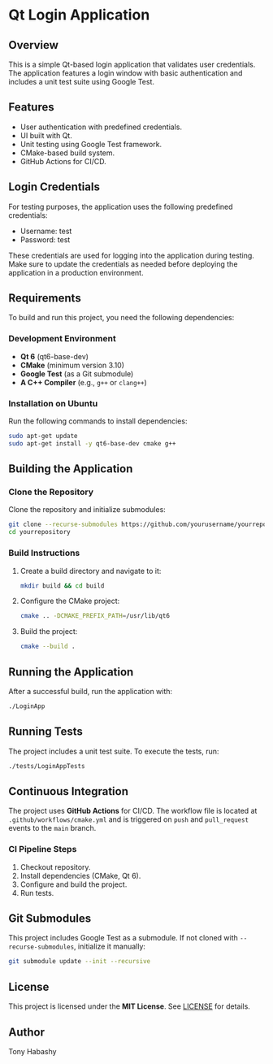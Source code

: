 # Qt Login Application

## Overview

This is a simple Qt-based login application that validates user credentials. The application features a login window with basic authentication and includes a unit test suite using Google Test.

## Features

- User authentication with predefined credentials.
- UI built with Qt.
- Unit testing using Google Test framework.
- CMake-based build system.
- GitHub Actions for CI/CD.
  
## Login Credentials
For testing purposes, the application uses the following predefined credentials:

- Username: test
- Password: test

These credentials are used for logging into the application during testing. Make sure to update the credentials as needed before deploying the application in a production environment.


## Requirements

To build and run this project, you need the following dependencies:

### Development Environment

- **Qt 6** (qt6-base-dev)
- **CMake** (minimum version 3.10)
- **Google Test** (as a Git submodule)
- **A C++ Compiler** (e.g., `g++` or `clang++`)

### Installation on Ubuntu

Run the following commands to install dependencies:

```sh
sudo apt-get update
sudo apt-get install -y qt6-base-dev cmake g++
```

## Building the Application

### Clone the Repository

Clone the repository and initialize submodules:

```sh
git clone --recurse-submodules https://github.com/yourusername/yourrepository.git
cd yourrepository
```

### Build Instructions

1. Create a build directory and navigate to it:
   ```sh
   mkdir build && cd build
   ```
2. Configure the CMake project:
   ```sh
   cmake .. -DCMAKE_PREFIX_PATH=/usr/lib/qt6
   ```
3. Build the project:
   ```sh
   cmake --build .
   ```

## Running the Application

After a successful build, run the application with:

```sh
./LoginApp
```

## Running Tests

The project includes a unit test suite. To execute the tests, run:

```sh
./tests/LoginAppTests
```

## Continuous Integration

The project uses **GitHub Actions** for CI/CD. The workflow file is located at `.github/workflows/cmake.yml` and is triggered on `push` and `pull_request` events to the `main` branch.

### CI Pipeline Steps

1. Checkout repository.
2. Install dependencies (CMake, Qt 6).
3. Configure and build the project.
4. Run tests.

## Git Submodules

This project includes Google Test as a submodule. If not cloned with `--recurse-submodules`, initialize it manually:

```sh
git submodule update --init --recursive
```

## License

This project is licensed under the **MIT License**. See [LICENSE](LICENSE) for details.

## Author

Tony Habashy

